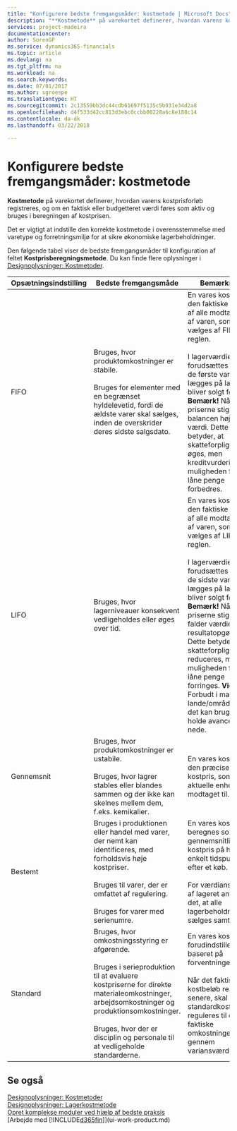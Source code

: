 ```yaml
---
title: "Konfigurere bedste fremgangsmåder: kostmetode | Microsoft Docs"
description: "**Kostmetode** på varekortet definerer, hvordan varens kostprisforløb registreres, og om en faktisk eller budgetteret værdi føres som aktiv og bruges i beregningen af kostprisen."
services: project-madeira
documentationcenter: 
author: SorenGP
ms.service: dynamics365-financials
ms.topic: article
ms.devlang: na
ms.tgt_pltfrm: na
ms.workload: na
ms.search.keywords: 
ms.date: 07/01/2017
ms.author: sgroespe
ms.translationtype: HT
ms.sourcegitcommit: 2c13559bb3dc44cdb61697f5135c5b931e34d2a8
ms.openlocfilehash: d4f533d42cc813d3ebc0ccbb00228a6c8e188c14
ms.contentlocale: da-dk
ms.lasthandoff: 03/22/2018

---
```

# <a name="setup-best-practices-costing-method"></a>Konfigurere bedste fremgangsmåder: kostmetode
**Kostmetode** på varekortet definerer, hvordan varens kostprisforløb registreres, og om en faktisk eller budgetteret værdi føres som aktiv og bruges i beregningen af kostprisen.  

 Det er vigtigt at indstille den korrekte kostmetode i overensstemmelse med varetype og forretningsmiljø for at sikre økonomiske lagerbeholdninger.  

 Den følgende tabel viser de bedste fremgangsmåder til konfiguration af feltet **Kostprisberegningsmetode**. Du kan finde flere oplysninger i [Designoplysninger: Kostmetoder](design-details-costing-methods.md).  

|Opsætningsindstilling|Bedste fremgangsmåde|Bemærkning|  
|------------------|-------------------|-------------|  
|FIFO|Bruges, hvor produktomkostninger er stabile.<br /><br /> Bruges for elementer med en begrænset hyldelevetid, fordi de ældste varer skal sælges, inden de overskrider deres sidste salgsdato.|En vares kostpris er den faktiske værdi af alle modtagelser af varen, som vælges af FIFO-reglen.<br /><br /> I lagerværdien forudsættes det, at de første varer, der lægges på lager, bliver solgt først. **Bemærk!** Når priserne stiger, viser balancen højere værdi. Dette betyder, at skatteforpligtelserne øges, men kreditvurderinger og muligheden for at låne penge forbedres.|  
|LIFO|Bruges, hvor lagerniveauer konsekvent vedligeholdes eller øges over tid.|En vares kostpris er den faktiske værdi af alle modtagelser af varen, som vælges af LIFO-reglen.<br /><br /> I lagerværdien forudsættes det, at de sidste varer, der lægges på lager, bliver solgt først. **Bemærk!** Når priserne stiger, falder værdien på resultatopgørelsen. Dette betyder, at skatteforpligtelserne reduceres, men muligheden for at låne penge forringes. **Vigtigt:** Forbudt i mange lande/områder, da det kan bruges til at holde avancen nede.|  
|Gennemsnit|Bruges, hvor produktomkostninger er ustabile.<br /><br /> Bruges, hvor lagrer stables eller blandes sammen og der ikke kan skelnes mellem dem, f.eks. kemikalier.|En vares kostpris er den præcise kostpris, som den aktuelle enhed er modtaget til.|  
|Bestemt|Bruges i produktionen eller handel med varer, der nemt kan identificeres, med forholdsvis høje kostpriser.<br /><br /> Bruges til varer, der er omfattet af regulering.<br /><br /> Bruges for varer med serienumre.|En vares kostpris beregnes som den gennemsnitlige kostpris på hvert enkelt tidspunkt efter et køb.<br /><br /> For værdiansættelse af lageret antages det, at alle lagerbeholdninger sælges samtidig.|  
|Standard|Bruges, hvor omkostningsstyring er afgørende.<br /><br /> Bruges i serieproduktion til at evaluere kostpriserne for direkte materialeomkostninger, arbejdsomkostninger og produktionsomkostninger.<br /><br /> Bruges, hvor der er disciplin og personale til at vedligeholde standarderne.|En vares kostpris forudindstilles baseret på forventninger.<br /><br /> Når det faktiske kostbeløb realiseres senere, skal standardkostprisen reguleres til de faktiske omkostninger gennem variansværdier.|  

## <a name="see-also"></a>Se også  
 [Designoplysninger: Kostmetoder](design-details-costing-methods.md)   
 [Designoplysninger: Lagerkostmetode](design-details-inventory-costing.md)   
 [Opret komplekse moduler ved hjælp af bedste praksis](set-up-complex-application-areas-using-best-practices.md)  
 [Arbejde med [!INCLUDE[d365fin](includes/d365fin_md.md)]](ui-work-product.md)

